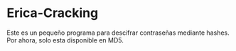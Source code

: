 # Erica-Cracking
Este es un pequeño programa para descifrar contraseñas mediante hashes. Por ahora, solo esta disponible en MD5.
